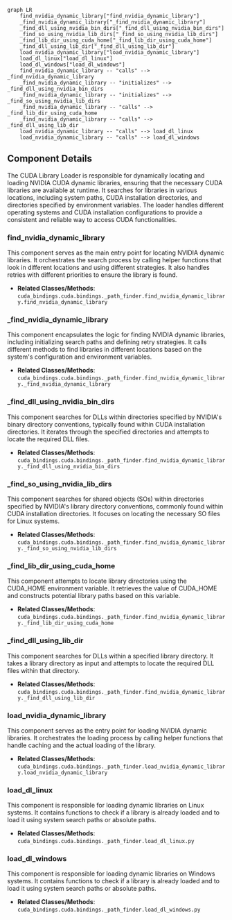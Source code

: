 ```mermaid
graph LR
    find_nvidia_dynamic_library["find_nvidia_dynamic_library"]
    _find_nvidia_dynamic_library["_find_nvidia_dynamic_library"]
    _find_dll_using_nvidia_bin_dirs["_find_dll_using_nvidia_bin_dirs"]
    _find_so_using_nvidia_lib_dirs["_find_so_using_nvidia_lib_dirs"]
    _find_lib_dir_using_cuda_home["_find_lib_dir_using_cuda_home"]
    _find_dll_using_lib_dir["_find_dll_using_lib_dir"]
    load_nvidia_dynamic_library["load_nvidia_dynamic_library"]
    load_dl_linux["load_dl_linux"]
    load_dl_windows["load_dl_windows"]
    find_nvidia_dynamic_library -- "calls" --> _find_nvidia_dynamic_library
    _find_nvidia_dynamic_library -- "initializes" --> _find_dll_using_nvidia_bin_dirs
    _find_nvidia_dynamic_library -- "initializes" --> _find_so_using_nvidia_lib_dirs
    _find_nvidia_dynamic_library -- "calls" --> _find_lib_dir_using_cuda_home
    _find_nvidia_dynamic_library -- "calls" --> _find_dll_using_lib_dir
    load_nvidia_dynamic_library -- "calls" --> load_dl_linux
    load_nvidia_dynamic_library -- "calls" --> load_dl_windows
```

## Component Details

The CUDA Library Loader is responsible for dynamically locating and loading NVIDIA CUDA dynamic libraries, ensuring that the necessary CUDA libraries are available at runtime. It searches for libraries in various locations, including system paths, CUDA installation directories, and directories specified by environment variables. The loader handles different operating systems and CUDA installation configurations to provide a consistent and reliable way to access CUDA functionalities.

### find_nvidia_dynamic_library
This component serves as the main entry point for locating NVIDIA dynamic libraries. It orchestrates the search process by calling helper functions that look in different locations and using different strategies. It also handles retries with different priorities to ensure the library is found.
- **Related Classes/Methods**: `cuda_bindings.cuda.bindings._path_finder.find_nvidia_dynamic_library.find_nvidia_dynamic_library`

### _find_nvidia_dynamic_library
This component encapsulates the logic for finding NVIDIA dynamic libraries, including initializing search paths and defining retry strategies. It calls different methods to find libraries in different locations based on the system's configuration and environment variables.
- **Related Classes/Methods**: `cuda_bindings.cuda.bindings._path_finder.find_nvidia_dynamic_library._find_nvidia_dynamic_library`

### _find_dll_using_nvidia_bin_dirs
This component searches for DLLs within directories specified by NVIDIA's binary directory conventions, typically found within CUDA installation directories. It iterates through the specified directories and attempts to locate the required DLL files.
- **Related Classes/Methods**: `cuda_bindings.cuda.bindings._path_finder.find_nvidia_dynamic_library._find_dll_using_nvidia_bin_dirs`

### _find_so_using_nvidia_lib_dirs
This component searches for shared objects (SOs) within directories specified by NVIDIA's library directory conventions, commonly found within CUDA installation directories. It focuses on locating the necessary SO files for Linux systems.
- **Related Classes/Methods**: `cuda_bindings.cuda.bindings._path_finder.find_nvidia_dynamic_library._find_so_using_nvidia_lib_dirs`

### _find_lib_dir_using_cuda_home
This component attempts to locate library directories using the CUDA_HOME environment variable. It retrieves the value of CUDA_HOME and constructs potential library paths based on this variable.
- **Related Classes/Methods**: `cuda_bindings.cuda.bindings._path_finder.find_nvidia_dynamic_library._find_lib_dir_using_cuda_home`

### _find_dll_using_lib_dir
This component searches for DLLs within a specified library directory. It takes a library directory as input and attempts to locate the required DLL files within that directory.
- **Related Classes/Methods**: `cuda_bindings.cuda.bindings._path_finder.find_nvidia_dynamic_library._find_dll_using_lib_dir`

### load_nvidia_dynamic_library
This component serves as the entry point for loading NVIDIA dynamic libraries. It orchestrates the loading process by calling helper functions that handle caching and the actual loading of the library.
- **Related Classes/Methods**: `cuda_bindings.cuda.bindings._path_finder.load_nvidia_dynamic_library.load_nvidia_dynamic_library`

### load_dl_linux
This component is responsible for loading dynamic libraries on Linux systems. It contains functions to check if a library is already loaded and to load it using system search paths or absolute paths.
- **Related Classes/Methods**: `cuda_bindings.cuda.bindings._path_finder.load_dl_linux.py`

### load_dl_windows
This component is responsible for loading dynamic libraries on Windows systems. It contains functions to check if a library is already loaded and to load it using system search paths or absolute paths.
- **Related Classes/Methods**: `cuda_bindings.cuda.bindings._path_finder.load_dl_windows.py`
